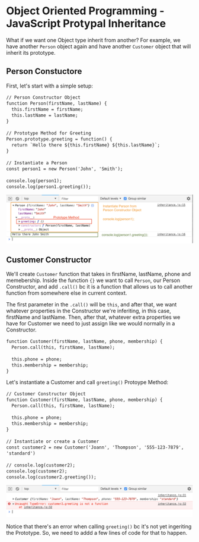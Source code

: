 # Object Oriented Programming - JavaScript Protypal Inheritance

What if we want one Object type inherit from another? For example, we have another ```Person``` object again and have another ```Customer``` object that will inherit its prototype. 

## Person Constuctore

First, let's start with a simple setup:

```
// Person Constructor Object
function Person(firstName, lastName) {
  this.firstName = firstName;
  this.lastName = lastName;
}

// Prototype Method for Greeting
Person.prototype.greeting = function() {
  return `Hello there ${this.firstName} ${this.lastName}`;
}

// Instantiate a Person
const person1 = new Person('John', 'Smith');

console.log(person1);
console.log(person1.greeting());
```

<kbd>![alt text](img/greeting.png "screenshot")</kbd>

## Customer Constructor

We'll create ```Customer``` function that takes in firstName, lastName, phone and memebership. Inside the function ```{}``` we want to call ```Person```, our Person Constructor, and add ```.call()``` bc it is a function that allows us to call another function from somewhere else in current context.

The first parameter in the ```.call()``` will be ```this```, and after that, we want whatever properties in the Constructor we're inferiting, in this case, firstName and lastName. Then, after that, whatever extra properties we have for Customer we need to just assign like we would normally in a Constructor.

```
function Customer(firstName, lastName, phone, membership) {
  Person.call(this, firstName, lastName);

  this.phone = phone;
  this.membership = membership;
}
```

Let's instantiate a Customer and call ```greeting()``` Protoype Method:

```
// Customer Constructor Object
function Customer(firstName, lastName, phone, membership) {
  Person.call(this, firstName, lastName);

  this.phone = phone;
  this.membership = membership;
}

// Instantiate or create a Customer
const customer2 = new Customer('Joann', 'Thompson', '555-123-7879', 'standard')

// console.log(customer2);
console.log(customer2);
console.log(customer2.greeting());
```

<kbd>![alt text](img/protometherror.png "screenshot")</kbd>

Notice that there's an error when calling ```greeting()``` bc it's not yet ingeriting the Prototype. So, we need to addd a few lines of code for that to happen.
